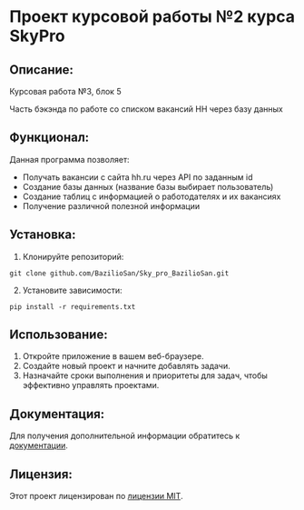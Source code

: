 # Проект курсовой работы №2 курса SkyPro

## Описание:

Курсовая работа №3, блок 5

Часть бэкэнда по работе со списком вакансий HH через базу данных


## Функционал:
Данная программа позволяет:

- Получать вакансии с сайта hh.ru через API по заданным id
- Создание базы данных (название базы выбирает пользователь)
- Создание таблиц с информацией о работодателях и их вакансиях
- Получение различной полезной информации

## Установка:

1. Клонируйте репозиторий:
```
git clone github.com/BazilioSan/Sky_pro_BazilioSan.git
```
2. Установите зависимости:
```
pip install -r requirements.txt
```
## Использование:

1. Откройте приложение в вашем веб-браузере.
2. Создайте новый проект и начните добавлять задачи.
3. Назначайте сроки выполнения и приоритеты для задач, чтобы эффективно управлять проектами.

## Документация:

Для получения дополнительной информации обратитесь к [документации](docs/README.md).

## Лицензия:

Этот проект лицензирован по [лицензии MIT](LICENSE).